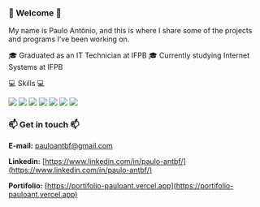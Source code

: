 ### 🤙 Welcome 👋

My name is Paulo Antônio, and this is where I share some of the projects and programs I’ve been working on.

🎓 Graduated as an IT Technician at IFPB
🎓 Currently studying Internet Systems at IFPB

💻 Skills 💻

![](https://img.shields.io/badge/HTML5-E34F26?style=for-the-badge&logo=html5&logoColor=white)
![](https://img.shields.io/badge/CSS3-1572B6?style=for-the-badge&logo=css3&logoColor=white)
![](https://img.shields.io/badge/react-%2320232a.svg?style=for-the-badge&logo=react&logoColor=%2361DAFB)
![](https://img.shields.io/badge/spring-%236DB33F.svg?style=for-the-badge&logo=spring&logoColor=white)
![](https://img.shields.io/badge/express.js-%23404d59.svg?style=for-the-badge&logo=express&logoColor=%2361DAFB)
![](https://img.shields.io/badge/MySQL-005C84?style=for-the-badge&logo=mysql&logoColor=white)
![](https://img.shields.io/badge/firebase-%23039BE5.svg?style=for-the-badge&logo=firebase)

  

### 📫 Get in touch 📫

**E-mail:** pauloantbf@gmail.com

**Linkedin:** [https://www.linkedin.com/in/paulo-antbf/](https://www.linkedin.com/in/paulo-antbf/)

**Portifolio:** [https://portifolio-pauloant.vercel.app](https://portifolio-pauloant.vercel.app)
